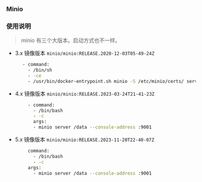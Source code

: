 ### Minio 

### 使用说明

>minio 有三个大版本。启动方式也不一样。

- 3.x 镜像版本 `minio/minio:RELEASE.2020-12-03T05-49-24Z`
```sh
      - command:
        - /bin/sh
        - -ce
        - /usr/bin/docker-entrypoint.sh minio -S /etc/minio/certs/ server /export
```
- 4.x 镜像版本 `minio/minio:RELEASE.2023-03-24T21-41-23Z`
```sh
        - command:
          - /bin/bash
          - -c
          args:
          - minio server /data --console-address :9001
```
- 5.x 镜像版本 `minio/minio:RELEASE.2023-11-20T22-40-07Z`
```sh
        command:
          - /bin/bash
          - -c
        args:
          - minio server /data --console-address :9001
```
